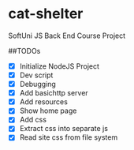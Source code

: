 # cat-shelter
SoftUni JS Back End Course Project

##TODOs
- [x] Initialize NodeJS Project
- [x] Dev script
- [x] Debugging
- [x] Add basichttp server
- [x] Add resources
- [x] Show home page
- [x] Add css
- [x] Extract css into separate js
- [x] Read site css from file system
